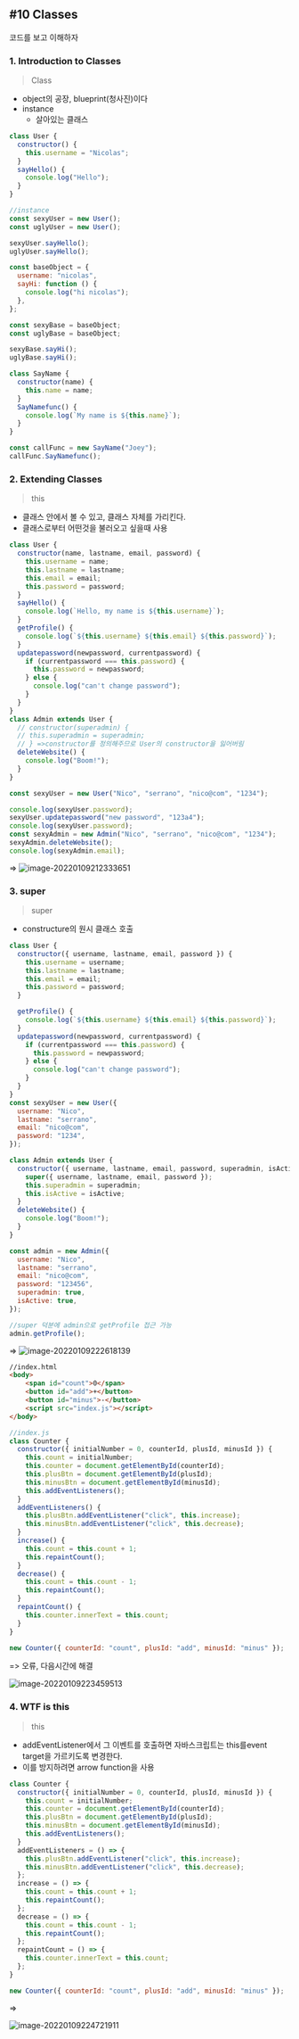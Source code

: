 ## #10 Classes

코드를 보고 이해하자

### 1. Introduction to Classes

> Class

- object의 공장, blueprint(청사진)이다
- instance
  - 살아있는 클래스

```javascript
class User {
  constructor() {
    this.username = "Nicolas";
  }
  sayHello() {
    console.log("Hello");
  }
}

//instance
const sexyUser = new User();
const uglyUser = new User();

sexyUser.sayHello();
uglyUser.sayHello();

const baseObject = {
  username: "nicolas",
  sayHi: function () {
    console.log("hi nicolas");
  },
};

const sexyBase = baseObject;
const uglyBase = baseObject;

sexyBase.sayHi();
uglyBase.sayHi();

class SayName {
  constructor(name) {
    this.name = name;
  }
  SayNamefunc() {
    console.log(`My name is ${this.name}`);
  }
}

const callFunc = new SayName("Joey");
callFunc.SayNamefunc();
```



### 2. Extending Classes

> this

- 클래스 안에서 볼 수 있고, 클래스 자체를 가리킨다.
- 클래스로부터 어떤것을 불러오고 싶을때 사용

```javascript
class User {
  constructor(name, lastname, email, password) {
    this.username = name;
    this.lastname = lastname;
    this.email = email;
    this.password = password;
  }
  sayHello() {
    console.log(`Hello, my name is ${this.username}`);
  }
  getProfile() {
    console.log(`${this.username} ${this.email} ${this.password}`);
  }
  updatepassword(newpassword, currentpassword) {
    if (currentpassword === this.password) {
      this.password = newpassword;
    } else {
      console.log("can't change password");
    }
  }
}
class Admin extends User {
  // constructor(superadmin) {
  // this.superadmin = superadmin;
  // } =>constructor를 정의해주므로 User의 constructor을 잃어버림
  deleteWebsite() {
    console.log("Boom!");
  }
}

const sexyUser = new User("Nico", "serrano", "nico@com", "1234");

console.log(sexyUser.password);
sexyUser.updatepassword("new password", "123a4");
console.log(sexyUser.password);
const sexyAdmin = new Admin("Nico", "serrano", "nico@com", "1234");
sexyAdmin.deleteWebsite();
console.log(sexyAdmin.email);
```

=> ![image-20220109212333651](https://raw.githubusercontent.com/rladbrua0207/image_repo/main/img/image-20220109212333651.png)



### 3. super

> super

- constructure의 원시 클래스 호출

```javascript
class User {
  constructor({ username, lastname, email, password }) {
    this.username = username;
    this.lastname = lastname;
    this.email = email;
    this.password = password;
  }

  getProfile() {
    console.log(`${this.username} ${this.email} ${this.password}`);
  }
  updatepassword(newpassword, currentpassword) {
    if (currentpassword === this.password) {
      this.password = newpassword;
    } else {
      console.log("can't change password");
    }
  }
}
const sexyUser = new User({
  username: "Nico",
  lastname: "serrano",
  email: "nico@com",
  password: "1234",
});

class Admin extends User {
  constructor({ username, lastname, email, password, superadmin, isActive }) {
    super({ username, lastname, email, password });
    this.superadmin = superadmin;
    this.isActive = isActive;
  }
  deleteWebsite() {
    console.log("Boom!");
  }
}

const admin = new Admin({
  username: "Nico",
  lastname: "serrano",
  email: "nico@com",
  password: "123456",
  superadmin: true,
  isActive: true,
});

//super 덕분에 admin으로 getProfile 접근 가능
admin.getProfile();
```

=> ![image-20220109222618139](https://raw.githubusercontent.com/rladbrua0207/image_repo/main/img/image-20220109222618139.png)



```html
//index.html
<body>
    <span id="count">0</span>
    <button id="add">+</button>
    <button id="minus">-</button>
    <script src="index.js"></script>
</body>
```

```javascript
//index.js
class Counter {
  constructor({ initialNumber = 0, counterId, plusId, minusId }) {
    this.count = initialNumber;
    this.counter = document.getElementById(counterId);
    this.plusBtn = document.getElementById(plusId);
    this.minusBtn = document.getElementById(minusId);
    this.addEventListeners();
  }
  addEventListeners() {
    this.plusBtn.addEventListener("click", this.increase);
    this.minusBtn.addEventListener("click", this.decrease);
  }
  increase() {
    this.count = this.count + 1;
    this.repaintCount();
  }
  decrease() {
    this.count = this.count - 1;
    this.repaintCount();
  }
  repaintCount() {
    this.counter.innerText = this.count;
  }
}

new Counter({ counterId: "count", plusId: "add", minusId: "minus" });

```

=> 오류, 다음시간에 해결 

![image-20220109223459513](https://raw.githubusercontent.com/rladbrua0207/image_repo/main/img/image-20220109223459513.png)



### 4. WTF is this

> this

- addEventListener에서 그 이벤트를 호출하면 자바스크립트는 this를event target을 가르키도록 변경한다.
- 이를 방지하려면 arrow function을 사용

```javascript
class Counter {
  constructor({ initialNumber = 0, counterId, plusId, minusId }) {
    this.count = initialNumber;
    this.counter = document.getElementById(counterId);
    this.plusBtn = document.getElementById(plusId);
    this.minusBtn = document.getElementById(minusId);
    this.addEventListeners();
  }
  addEventListeners = () => {
    this.plusBtn.addEventListener("click", this.increase);
    this.minusBtn.addEventListener("click", this.decrease);
  };
  increase = () => {
    this.count = this.count + 1;
    this.repaintCount();
  };
  decrease = () => {
    this.count = this.count - 1;
    this.repaintCount();
  };
  repaintCount = () => {
    this.counter.innerText = this.count;
  };
}

new Counter({ counterId: "count", plusId: "add", minusId: "minus" });
```

=> 

![image-20220109224721911](https://raw.githubusercontent.com/rladbrua0207/image_repo/main/img/image-20220109224721911.png)

